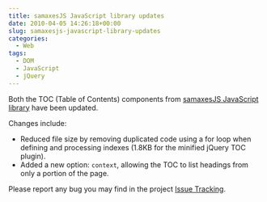 ```yaml
---
title: samaxesJS JavaScript library updates
date: 2010-04-05 14:26:18+00:00
slug: samaxesjs-javascript-library-updates
categories:
  - Web
tags:
  - DOM
  - JavaScript
  - jQuery
---
```


Both the TOC (Table of Contents) components from [samaxesJS JavaScript library](http://code.google.com/p/samaxesjs/) have been updated.

Changes include:

* Reduced file size by removing duplicated code using a for loop when defining and processing indexes (1.8KB for the minified jQuery TOC plugin).
* Added a new option: `context`, allowing the TOC to list headings from only a portion of the page.

Please report any bug you may find in the project [Issue Tracking](http://code.google.com/p/samaxesjs/issues/list).
